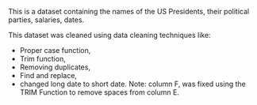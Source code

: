 This is a dataset containing the names of the US Presidents, their political parties, salaries, dates.

This dataset was cleaned using data cleaning techniques like: 
- Proper case function,
- Trim function,
- Removing duplicates,
- Find and replace,
- changed long date to short date.
Note: column F, was fixed using the TRIM Function to remove spaces from column E.
